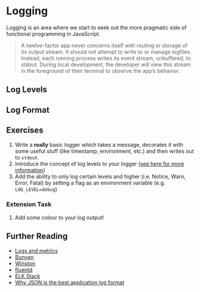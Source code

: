 # Logging

Logging is an area where we start to seek out the more pragmatic side of functional programming in JavaScript.

> A twelve-factor app never concerns itself with routing or storage of its output stream. It should not attempt to write to or manage logfiles. Instead, each running process writes its event stream, unbuffered, to stdout. During local development, the developer will view this stream in the foreground of their terminal to observe the app’s behavior.

## Log Levels

## Log Format

## Exercises

1. Write a **really** basic logger which takes a message, decorates it with some useful stuff (like timestamp, environment, etc.) and then writes out to `stdout`.
1. Introduce the concept of log levels to your logger ([see here for more information]())
1. Add the ability to only log certain levels and higher (i.e. Notice, Warn, Error, Fatal) by setting a flag as an environment variable (e.g. `LOG_LEVEL=debug`)

### Extension Task

1. Add some colour to your log output!

## Further Reading

* [Logs and metrics](https://medium.com/@copyconstruct/logs-and-metrics-6d34d3026e38)
* [Bunyan](https://npmjs.org/package/bunyan)
* [Winston](https://npmjs.org/package/winston)
* [fluentd](https://www.fluentd.org/)
* [ELK Stack](https://www.elastic.co/elk-stack)
* [Why JSON is the best application log format](https://www.loggly.com/blog/why-json-is-the-best-application-log-format-and-how-to-switch/)